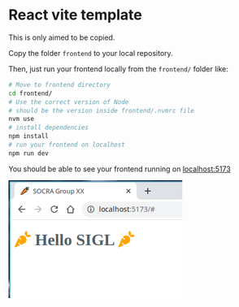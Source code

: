 # React vite template

This is only aimed to be copied.

Copy the folder `frontend` to your local repository.

Then, just run your frontend locally from the `frontend/` folder like:

```sh
# Move to frontend directory
cd frontend/
# Use the correct version of Node
# should be the version inside frontend/.nvmrc file
nvm use
# install dependencies
npm install 
# run your frontend on localhost
npm run dev
```

You should be able to see your frontend running on [localhost:5173](http://localhost:5173)

![template](docs/template.png)
